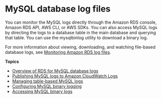 # MySQL database log files<a name="USER_LogAccess.Concepts.MySQL"></a>

You can monitor the MySQL logs directly through the Amazon RDS console, Amazon RDS API, AWS CLI, or AWS SDKs\. You can also access MySQL logs by directing the logs to a database table in the main database and querying that table\. You can use the mysqlbinlog utility to download a binary log\. 

For more information about viewing, downloading, and watching file\-based database logs, see [Monitoring Amazon RDS log files](USER_LogAccess.md)\.

**Topics**
+ [Overview of RDS for MySQL database logs](USER_LogAccess.MySQL.LogFileSize.md)
+ [Publishing MySQL logs to Amazon CloudWatch Logs](USER_LogAccess.MySQLDB.PublishtoCloudWatchLogs.md)
+ [Managing table\-based MySQL logs](Appendix.MySQL.CommonDBATasks.Logs.md)
+ [Configuring MySQL binary logging](USER_LogAccess.MySQL.BinaryFormat.md)
+ [Accessing MySQL binary logs](USER_LogAccess.MySQL.Binarylog.md)